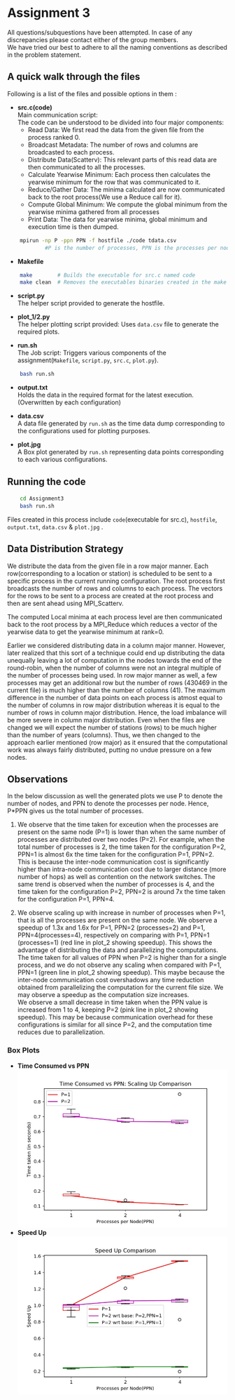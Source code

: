 # Assignment 3

All questions/subquestions have been attempted. In case of any discrepancies please contact either of the group members.<br>
We have tried our best to adhere to all the naming conventions as described in the problem statement.

## A quick walk through the files

Following is a list of the files and possible options in them :

* **src.c(code)** <br>
	Main communication script:<br>
	The code can be understood to be divided into four major components:
	- Read Data: We first read the data from the given file from the process ranked 0.
	- Broadcast Metadata: The number of rows and columns are broadcasted to each process.
	- Distribute Data(Scatterv): This relevant parts of this read data are then communicated to all the processes.
	- Calculate Yearwise Minimum: Each process then calculates the yearwise minimum for the row that was communicated to it.
	- Reduce/Gather Data: The minima calculated are now communicated back to the root process(We use a Reduce call for it).
	- Compute Global Minimum: We compute the global minimum from the yearwise minima gathered from all processes
	- Print Data: The data for yearwise minima, global minimum and execution time is then dumped. 

```sh
	mpirun -np P -ppn PPN -f hostfile ./code tdata.csv   
            #P is the number of processes, PPN is the processes per node.
```

* **Makefile**

```sh
	make        # Builds the executable for src.c named code
	make clean  # Removes the executables binaries created in the make process. 
```

*	**script.py**<br>
	The helper script provided to generate the hostfile.

*	**plot_1/2.py**<br>
	The helper plotting script provided: Uses `data.csv` file to generate the required plots.

*	**run.sh**<br>
	The Job script: Triggers various components of the assignment(`Makefile`, `script.py`, `src.c`, `plot.py`). <br>

```sh
	bash run.sh
```

*	**output.txt**<br>
	Holds the data in the required format for the latest execution.(Overwritten by each configuration)

*	**data.csv**<br>
	A data file generated by `run.sh` as the time data dump corresponding to the configurations used for plotting purposes.

*	**plot.jpg**<br>
	A Box plot generated by `run.sh` representing data points corresponding to each various configurations.	

## Running the code


```sh
	cd Assignment3
	bash run.sh
```

Files created in this process include `code`(executable for src.c), `hostfile`, `output.txt`, `data.csv` & `plot.jpg` .

## Data Distribution Strategy

We distribute the data from the given file in a row major manner. Each row(corresponding to a location or station) is scheduled to be sent to a specific process in the current running configuration. The root process first broadcasts the number of rows and columns to each process. The vectors for the rows to be sent to a process are created at the root process and then are sent ahead using MPI_Scatterv.

The computed Local minima at each process level are then communicated back to the root process by a MPI_Reduce which reduces a vector of the yearwise data to get the yearwise minimum at rank=0.  

Earlier we considered distributing data in a column major manner. However, later realized that this sort of a technique could end up distributing the data unequally leaving a lot of computation in the nodes towards the end of the round-robin, when the number of columns were not an integral multiple of the number of processes being used. In row major manner as well, a few processes may get an additional row but the number of rows (430469 in the current file) is much higher than the number of columns (41). The maximum difference in the number of data points on each process is atmost equal to the number of columns in row major distribution whereas it is equal to the number of rows in column major distribution. Hence, the load imbalance will be more severe in column major distribution. Even when the files are changed we will expect the number of stations (rows) to be much higher than the number of years (columns).
Thus, we then changed to the approach earlier mentioned (row major) as it ensured that the computational work was always fairly distributed, putting no undue pressure on a few nodes.

## Observations
In the below discussion as well the generated plots we use P to denote the number of nodes, and PPN to denote the processes per node. Hence, P*PPN gives us the total number of processes.

1. We observe that the time taken for exceution when the processes are present on the same node (P=1) is lower than when the same number of processes are distributed over two nodes (P=2). For example, when the total number of processes is 2, the time taken for the configuration P=2, PPN=1 is almost 6x the time taken for the configuration P=1, PPN=2. This is because the inter-node communication cost is significantly higher than intra-node communication cost due to larger distance (more number of hops) as well as contention on the network switches. The same trend is observed when the number of processes is 4, and the time taken for the configuration P=2, PPN=2 is around 7x the time taken for the configuration P=1, PPN=4.

2. We observe scaling up with increase in number of processes when P=1, that is all the processes are present on the same node. We observe a speedup of 1.3x and 1.6x for P=1, PPN=2 (processes=2) and P=1, PPN=4(processes=4), respectively on comparing with P=1, PPN=1 (processes=1) (red line in plot_2 showing speedup). This shows the advantage of distributing the data and parallelizing the computations. The time taken for all values of PPN when P=2 is higher than for a single process, and we do not observe any scaling when compared with P=1, PPN=1 (green line in plot_2 showing speedup). This maybe because the inter-node communication cost overshadows any time reduction obtained from parallelizing the computation for the current file size. We may observe a speedup as the computation size increases. <br> 
We observe a small decrease in time taken when the PPN value is increased from 1 to 4, keeping P=2 (pink line in plot_2 showing speedup). This may be because communication overhead for these configurations is similar for all since P=2, and the computation time reduces due to parallelization.


### Box Plots
* **Time Consumed vs PPN** <br>
![Time vs PPN](plot_1.jpg)
* **Speed Up** <br>
![Speed Up](plot_2.jpg)


